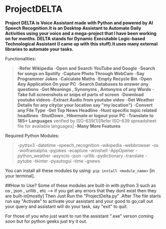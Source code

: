 # ProjectDELTA
**Project DELTA is Voice Assistant made with Python and powered by AI Speech Recognition.It is an Desktop Assistant to Automate Daily Activities using your voice and a mega-project that I have been working on for months. DELTA stands for Dynamic Executable Logic-based Technological Assistant (I came up  with this stuff).It uses many external libraries to automate your tasks.**


Functionalities:
>-**Refer Wikipedia**
-**Open and Search YouTube and Google**
-**Search for songs on Spotify**
-**Capture Photo Through WebCam**
-**Say Programmer Jokes**
-**Calculate Maths**
-**Empty Recycle Bin**
-**Open Any Application On your PC**
-**Search Databases to answer any questions**
-**Get Meanings , Synonyms , Antonyms of any Words**
-**Take full screenshots or snips of parts of screen**
-**Download youtube videos**
-**Extract Audio from youtube video**
-**Get Weather Details for any city(or your location say "my location")**
-**Convert any File Type**
-**Get Top News Headline** 
-**Hunt specific topic related headlines**
-**ShutDown , Hibernate or logout your PC**
-**Translate to 185+ Languages** verified by ISO-639(1)[Refer ISO-639 spreadsheet file for available languages]
-**Many More Features**


Required Python Modules:
 >-pyttsx3
 -datetime
 -speech_recognition
 -wikipedia
 -webbrowser
 -os
 -wolframalpha 
 -pyjokes 
 -ecapture 
 -winshell
 -AppOpener 
 -python_weather 
 -asyncio
 -json 
 -urllib
 -pydictionary
 -translate
 -pytube 
 -tkinter
 -pyautogui 
 -time 
 -gnews 

You can install all these modules by using:
`pip install <module_name>` [in your terminal].

##How to Use?
Some of these modules are built-in with python 3 such as os , json , urllib , etc --> if you get any errors that they dont exist then they are built-in[mostly]
Then Just Run the "ProjectDelta.py" .After The file starts run say "Activate" to activate your assistant and your good to go,call out your query and assistant will do your task, say "exit" to quit.

For those of you who just want to run the assistant ".exe" verson coming soon but for python geeks just try it out.
